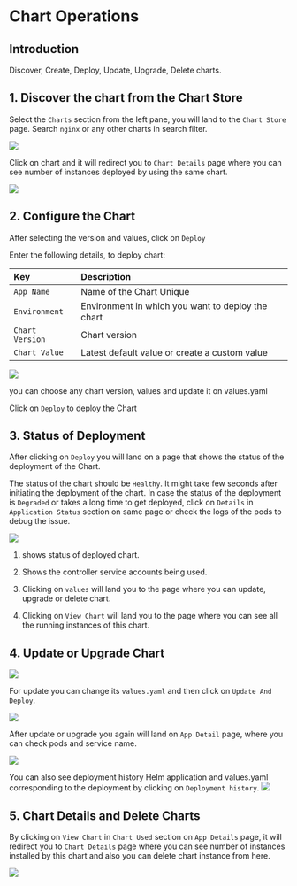 # Chart Operations 

## Introduction

Discover, Create, Deploy, Update, Upgrade, Delete charts.

## 1. Discover the chart from the Chart Store

Select the `Charts` section from the left pane, you will land to the `Chart Store` page. 
Search `nginx` or any other charts in search filter.

![](https://devtron-public-asset.s3.us-east-2.amazonaws.com/images/hyperion/user-guide/deploy-charts/deployment-of-charts/charts-1.jpg)

Click on chart and it will redirect you to `Chart Details` page where you can see number of instances deployed by using the same chart.

![](https://devtron-public-asset.s3.us-east-2.amazonaws.com/images/hyperion/user-guide/deploy-charts/deployment-of-charts/charts-2.jpg)

## 2. Configure the Chart

After selecting the version and values, click on `Deploy`

Enter the following details, to deploy chart:

| Key | Description |
| :--- | :--- |
| `App Name` | Name of the Chart Unique |
| `Environment` | Environment in which you want to deploy the chart |
| `Chart Version` | Chart version |
| `Chart Value` | Latest default value or create a custom value |

![](https://devtron-public-asset.s3.us-east-2.amazonaws.com/images/hyperion/user-guide/deploy-charts/deployment-of-charts/charts-3.jpg)

you can choose any chart version, values and update it on values.yaml

Click on `Deploy` to deploy the Chart

## 3. Status of Deployment 

After clicking on `Deploy` you will land on a page that shows the status of the deployment of the Chart.

The status of the chart should be `Healthy`. It might take few seconds after initiating the deployment of the chart.
In case the status of the deployment is `Degraded` or takes a long time to get deployed, click on `Details` in `Application Status` section on same page or check the logs of the pods to debug the issue.

![](https://devtron-public-asset.s3.us-east-2.amazonaws.com/images/hyperion/user-guide/deploy-charts/deployment-of-charts/charts-4.jpg)

1. shows status of deployed chart.

2. Shows the controller service accounts being used.

3. Clicking on `values` will land you to the page where you can update, upgrade or delete chart.

4. Clicking on `View Chart` will land you to the page where you can see all the running instances of this chart.

## 4. Update or Upgrade Chart

![](https://devtron-public-asset.s3.us-east-2.amazonaws.com/images/hyperion/user-guide/deploy-charts/deployment-of-charts/charts-5.jpg)

For update you can change its `values.yaml` and then click on `Update And Deploy`.

![](https://devtron-public-asset.s3.us-east-2.amazonaws.com/images/hyperion/user-guide/deploy-charts/deployment-of-charts/charts-6.jpg)


After update or upgrade you again will land on `App Detail` page, where you can check pods and service name.

![](https://devtron-public-asset.s3.us-east-2.amazonaws.com/images/hyperion/user-guide/deploy-charts/deployment-of-charts/charts-7.jpg)

You can also see deployment history Helm application and values.yaml corresponding to the deployment by clicking on `Deployment history`.
![](https://devtron-public-asset.s3.us-east-2.amazonaws.com/images/hyperion/user-guide/deploy-charts/deployment-of-charts/charts-9.jpg)

## 5. Chart Details and Delete Charts

By clicking on `View Chart` in `Chart Used` section on `App Details` page, it will redirect you to `Chart Details` page where you can see number of instances installed by this chart and also you can delete chart instance from here.


![](https://devtron-public-asset.s3.us-east-2.amazonaws.com/images/hyperion/user-guide/deploy-charts/deployment-of-charts/charts-8.jpg)

